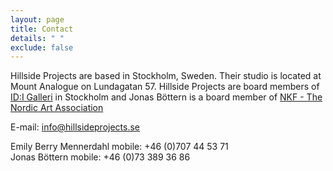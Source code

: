 ```yaml
---
layout: page
title: Contact
details: " "
exclude: false
---
```

Hillside Projects are based in Stockholm, Sweden. Their studio is located at Mount Analogue on Lundagatan 57. Hillside Projects are board members of <a href="http://idigalleri.org/" target="blank">ID:I Galleri</a> in Stockholm and Jonas Böttern is a board member of [NKF - The Nordic Art Association](http://www.nkfsweden.org/)

E-mail: info@hillsideprojects.se

Emily Berry Mennerdahl mobile: +46 (0)707 44 53 71<br/>
Jonas Böttern mobile: +46 (0)73 389 36 86